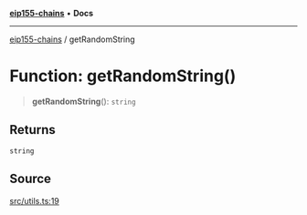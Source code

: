 [**eip155-chains**](../README.md) • **Docs**

***

[eip155-chains](../globals.md) / getRandomString

# Function: getRandomString()

> **getRandomString**(): `string`

## Returns

`string`

## Source

[src/utils.ts:19](https://github.com/ivanzzeth/eip155-chains/blob/1338acd729e1930017264c44f09e203c6cd544d3/src/utils.ts#L19)
